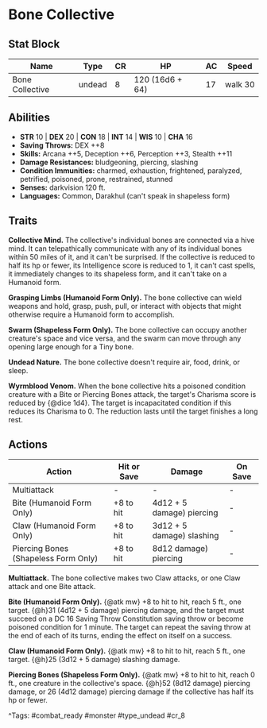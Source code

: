 # Bone Collective

## Stat Block

| Name | Type | CR | HP | AC | Speed |
|------|------|----|----|----|-------|
| Bone Collective | undead | 8 | 120 (16d6 + 64) | 17 | walk 30 |

## Abilities

- **STR** 10 | **DEX** 20 | **CON** 18 | **INT** 14 | **WIS** 10 | **CHA** 16
- **Saving Throws:** DEX ++8  
- **Skills:** Arcana ++5, Deception ++6, Perception ++3, Stealth ++11  
- **Damage Resistances:** bludgeoning, piercing, slashing  
- **Condition Immunities:** charmed, exhaustion, frightened, paralyzed, petrified, poisoned, prone, restrained, stunned  
- **Senses:** darkvision 120 ft.  
- **Languages:** Common, Darakhul (can't speak in shapeless form)

## Traits

**Collective Mind.** The collective's individual bones are connected via a hive mind. It can telepathically communicate with any of its individual bones within 50 miles of it, and it can't be surprised. If the collective is reduced to half its hp or fewer, its Intelligence score is reduced to 1, it can't cast spells, it immediately changes to its shapeless form, and it can't take on a Humanoid form.

**Grasping Limbs (Humanoid Form Only).** The bone collective can wield weapons and hold, grasp, push, pull, or interact with objects that might otherwise require a Humanoid form to accomplish.

**Swarm (Shapeless Form Only).** The bone collective can occupy another creature's space and vice versa, and the swarm can move through any opening large enough for a Tiny bone.

**Undead Nature.** The bone collective doesn't require air, food, drink, or sleep.

**Wyrmblood Venom.** When the bone collective hits a poisoned condition creature with a Bite or Piercing Bones attack, the target's Charisma score is reduced by {@dice 1d4}. The target is incapacitated condition if this reduces its Charisma to 0. The reduction lasts until the target finishes a long rest.


## Actions

| Action | Hit or Save | Damage | On Save |
|--------|--------------|--------|----------|
| Multiattack | - | - | - |
| Bite (Humanoid Form Only) | +8 to hit | 4d12 + 5 damage) piercing | - |
| Claw (Humanoid Form Only) | +8 to hit | 3d12 + 5 damage) slashing | - |
| Piercing Bones (Shapeless Form Only) | +8 to hit | 8d12 damage) piercing | - |

**Multiattack.** The bone collective makes two Claw attacks, or one Claw attack and one Bite attack.

**Bite (Humanoid Form Only).** {@atk mw} +8 to hit to hit, reach 5 ft., one target. {@h}31 (4d12 + 5 damage) piercing damage, and the target must succeed on a DC 16 Saving Throw Constitution saving throw or become poisoned condition for 1 minute. The target can repeat the saving throw at the end of each of its turns, ending the effect on itself on a success.

**Claw (Humanoid Form Only).** {@atk mw} +8 to hit to hit, reach 5 ft., one target. {@h}25 (3d12 + 5 damage) slashing damage.

**Piercing Bones (Shapeless Form Only).** {@atk mw} +8 to hit to hit, reach 0 ft., one creature in the collective's space. {@h}52 (8d12 damage) piercing damage, or 26 (4d12 damage) piercing damage if the collective has half its hp or fewer.


^Tags: #combat_ready #monster #type_undead #cr_8